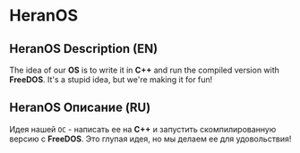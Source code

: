 <dev aling=center><h1>HeranOS</h1></dev>

## HeranOS Description (EN)
The idea of our __OS__ is to write it in **С++** and run the compiled version with **FreeDOS**. It's a stupid idea, but we're making it for fun!
## HeranOS Описание (RU)
Идея нашей `ОС` - написать ее на **C++** и запустить скомпилированную версию с **FreeDOS**. Это глупая идея, но мы делаем ее для удовольствия!
